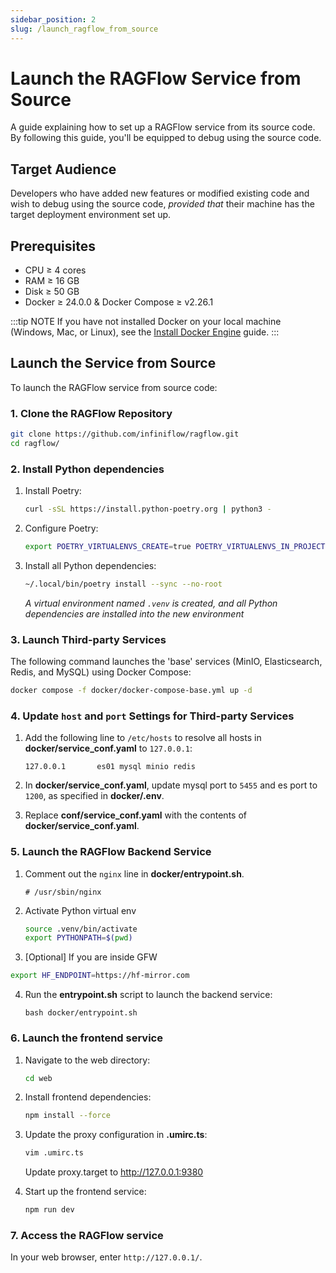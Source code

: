 ```yaml
---
sidebar_position: 2
slug: /launch_ragflow_from_source
---
```


# Launch the RAGFlow Service from Source 

A guide explaining how to set up a RAGFlow service from its source code. By following this guide, you'll be equipped to debug using the source code.

## Target Audience

Developers who have added new features or modified existing code and wish to debug using the source code, *provided that* their machine has the target deployment environment set up.

## Prerequisites

- CPU &ge; 4 cores
- RAM &ge; 16 GB
- Disk &ge; 50 GB
- Docker &ge; 24.0.0 & Docker Compose &ge; v2.26.1

:::tip NOTE
If you have not installed Docker on your local machine (Windows, Mac, or Linux), see the [Install Docker Engine](https://docs.docker.com/engine/install/) guide.
:::

## Launch the Service from Source

To launch the RAGFlow service from source code:

### 1. Clone the RAGFlow Repository

```bash
git clone https://github.com/infiniflow/ragflow.git
cd ragflow/
```

### 2. Install Python dependencies

1. Install Poetry:
   
   ```bash
   curl -sSL https://install.python-poetry.org | python3 -
   ```

2. Configure Poetry:

   ```bash
   export POETRY_VIRTUALENVS_CREATE=true POETRY_VIRTUALENVS_IN_PROJECT=true
   ```

3. Install all Python dependencies:

   ```bash
   ~/.local/bin/poetry install --sync --no-root
   ```
   *A virtual environment named `.venv` is created, and all Python dependencies are installed into the new environment*

### 3. Launch Third-party Services

The following command launches the 'base' services (MinIO, Elasticsearch, Redis, and MySQL) using Docker Compose:

```bash
docker compose -f docker/docker-compose-base.yml up -d
```

### 4. Update `host` and `port` Settings for Third-party Services

1. Add the following line to `/etc/hosts` to resolve all hosts in **docker/service_conf.yaml** to `127.0.0.1`:

   ```
   127.0.0.1       es01 mysql minio redis
   ```

2. In **docker/service_conf.yaml**, update mysql port to `5455` and es port to `1200`, as specified in **docker/.env**.

3. Replace **conf/service_conf.yaml** with the contents of **docker/service_conf.yaml**.

### 5. Launch the RAGFlow Backend Service

1. Comment out the `nginx` line in **docker/entrypoint.sh**.

   ```
   # /usr/sbin/nginx
   ```

2. Activate Python virtual env

   ```bash
   source .venv/bin/activate
   export PYTHONPATH=$(pwd)
   ```

3.  [Optional] If you are inside GFW
 
   ```bash
   export HF_ENDPOINT=https://hf-mirror.com
   ```

4. Run the **entrypoint.sh** script to launch the backend service:

   ```
   bash docker/entrypoint.sh
   ```

### 6. Launch the frontend service

1. Navigate to the web directory:

   ```bash
   cd web
   ```

2. Install frontend dependencies:

   ```bash
   npm install --force
   ```

3. Update the proxy configuration in **.umirc.ts**:

   ```bash
   vim .umirc.ts
   ```

   Update proxy.target to http://127.0.0.1:9380

4. Start up the frontend service:

   ```bash
   npm run dev 
   ```

### 7. Access the RAGFlow service

In your web browser, enter `http://127.0.0.1/`.